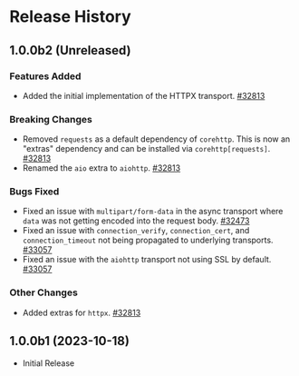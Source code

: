 # Release History

## 1.0.0b2 (Unreleased)

### Features Added

- Added the initial implementation of the HTTPX transport. [#32813](https://github.com/Azure/azure-sdk-for-python/pull/32813)

### Breaking Changes

- Removed `requests` as a default dependency of `corehttp`. This is now an "extras" dependency and can be installed via `corehttp[requests]`. [#32813](https://github.com/Azure/azure-sdk-for-python/pull/32813)
- Renamed the `aio` extra to `aiohttp`. [#32813](https://github.com/Azure/azure-sdk-for-python/pull/32813)

### Bugs Fixed

- Fixed an issue with `multipart/form-data` in the async transport where `data` was not getting encoded into the request body. [#32473](https://github.com/Azure/azure-sdk-for-python/pull/32473)
- Fixed an issue with `connection_verify`, `connection_cert`, and `connection_timeout` not being propagated to underlying transports.  [#33057](https://github.com/Azure/azure-sdk-for-python/pull/33057)
- Fixed an issue with the `aiohttp` transport not using SSL by default. [#33057](https://github.com/Azure/azure-sdk-for-python/pull/33057)

### Other Changes

- Added extras for `httpx`. [#32813](https://github.com/Azure/azure-sdk-for-python/pull/32813)

## 1.0.0b1 (2023-10-18)

* Initial Release
